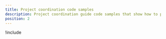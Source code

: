 ```yaml
---
title: Project coordination code samples
description: Project coordination guide code samples that show how to perform various tasks covered in the guide.
position: 2
---
```


!include <project-coordination-code-samples>

